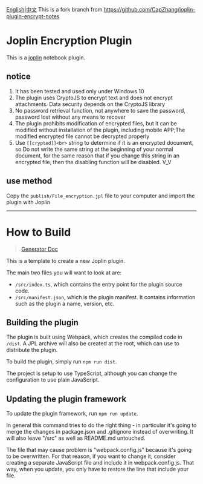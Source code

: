 [English](https://github.com/ZhangTe/joplin-plugin-encrypt-notes/blob/master/README.md)|[中文](https://github.com/ZhangTe/joplin-plugin-encrypt-notes/blob/master/README_zh.md)
This is a fork branch from https://github.com/CapZhang/joplin-plugin-encrypt-notes



# Joplin Encryption Plugin
This is a [joplin](https://joplinapp.org/) notebook plugin.


## notice

1. It has been tested and used only under Windows 10
2. The plugin uses CryptoJS to encrypt text and does not encrypt attachments. Data security depends on the CryptoJS library
3. No password retrieval function, not anywhere to save the password, password lost without any means to recover
4. The plugin prohibits modification of encrypted files, but it can be modified without installation of the plugin, including mobile APP;The modified encrypted file cannot be decrypted properly
5. Use `[[crypted]]<br>` string to determine if it is an encrypted document, so Do not write the same string at the beginning of your normal document, for the same reason that if you change this string in an encrypted file, then the disabling function will be disabled. V_V

## use method

Copy the `publish/File_encryption.jpl` file to your computer and import the plugin with Joplin

---

# How to Build

> [Generator Doc](https://github.com/ZhangTe/joplin-plugin-encrypt-notes/blob/master/GENERATOR_DOC.md)

This is a template to create a new Joplin plugin.

The main two files you will want to look at are:

- `/src/index.ts`, which contains the entry point for the plugin source code.
- `/src/manifest.json`, which is the plugin manifest. It contains information such as the plugin a name, version, etc.

## Building the plugin

The plugin is built using Webpack, which creates the compiled code in `/dist`. A JPL archive will also be created at the root, which can use to distribute the plugin.

To build the plugin, simply run `npm run dist`.

The project is setup to use TypeScript, although you can change the configuration to use plain JavaScript.

## Updating the plugin framework

To update the plugin framework, run `npm run update`.

In general this command tries to do the right thing - in particular it's going to merge the changes in package.json and .gitignore instead of overwriting. It will also leave "/src" as well as README.md untouched.

The file that may cause problem is "webpack.config.js" because it's going to be overwritten. For that reason, if you want to change it, consider creating a separate JavaScript file and include it in webpack.config.js. That way, when you update, you only have to restore the line that include your file.
